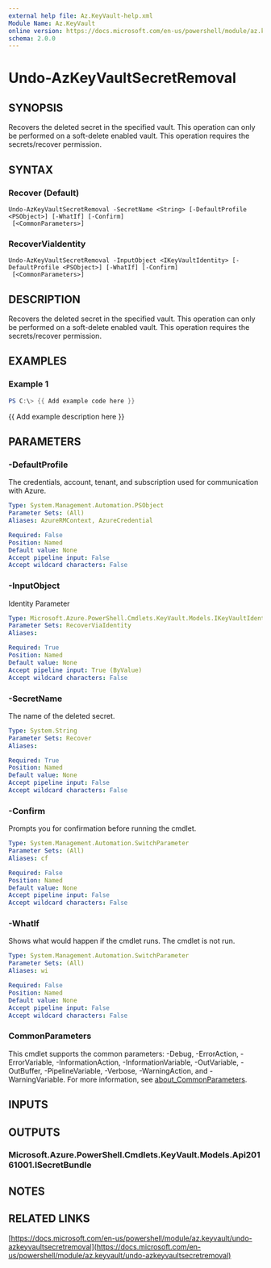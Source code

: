 ```yaml
---
external help file: Az.KeyVault-help.xml
Module Name: Az.KeyVault
online version: https://docs.microsoft.com/en-us/powershell/module/az.keyvault/undo-azkeyvaultsecretremoval
schema: 2.0.0
---
```


# Undo-AzKeyVaultSecretRemoval

## SYNOPSIS
Recovers the deleted secret in the specified vault.
This operation can only be performed on a soft-delete enabled vault.
This operation requires the secrets/recover permission.

## SYNTAX

### Recover (Default)
```
Undo-AzKeyVaultSecretRemoval -SecretName <String> [-DefaultProfile <PSObject>] [-WhatIf] [-Confirm]
 [<CommonParameters>]
```

### RecoverViaIdentity
```
Undo-AzKeyVaultSecretRemoval -InputObject <IKeyVaultIdentity> [-DefaultProfile <PSObject>] [-WhatIf] [-Confirm]
 [<CommonParameters>]
```

## DESCRIPTION
Recovers the deleted secret in the specified vault.
This operation can only be performed on a soft-delete enabled vault.
This operation requires the secrets/recover permission.

## EXAMPLES

### Example 1
```powershell
PS C:\> {{ Add example code here }}
```

{{ Add example description here }}

## PARAMETERS

### -DefaultProfile
The credentials, account, tenant, and subscription used for communication with Azure.

```yaml
Type: System.Management.Automation.PSObject
Parameter Sets: (All)
Aliases: AzureRMContext, AzureCredential

Required: False
Position: Named
Default value: None
Accept pipeline input: False
Accept wildcard characters: False
```

### -InputObject
Identity Parameter

```yaml
Type: Microsoft.Azure.PowerShell.Cmdlets.KeyVault.Models.IKeyVaultIdentity
Parameter Sets: RecoverViaIdentity
Aliases:

Required: True
Position: Named
Default value: None
Accept pipeline input: True (ByValue)
Accept wildcard characters: False
```

### -SecretName
The name of the deleted secret.

```yaml
Type: System.String
Parameter Sets: Recover
Aliases:

Required: True
Position: Named
Default value: None
Accept pipeline input: False
Accept wildcard characters: False
```

### -Confirm
Prompts you for confirmation before running the cmdlet.

```yaml
Type: System.Management.Automation.SwitchParameter
Parameter Sets: (All)
Aliases: cf

Required: False
Position: Named
Default value: None
Accept pipeline input: False
Accept wildcard characters: False
```

### -WhatIf
Shows what would happen if the cmdlet runs.
The cmdlet is not run.

```yaml
Type: System.Management.Automation.SwitchParameter
Parameter Sets: (All)
Aliases: wi

Required: False
Position: Named
Default value: None
Accept pipeline input: False
Accept wildcard characters: False
```

### CommonParameters
This cmdlet supports the common parameters: -Debug, -ErrorAction, -ErrorVariable, -InformationAction, -InformationVariable, -OutVariable, -OutBuffer, -PipelineVariable, -Verbose, -WarningAction, and -WarningVariable. For more information, see [about_CommonParameters](http://go.microsoft.com/fwlink/?LinkID=113216).

## INPUTS

## OUTPUTS

### Microsoft.Azure.PowerShell.Cmdlets.KeyVault.Models.Api20161001.ISecretBundle
## NOTES

## RELATED LINKS

[https://docs.microsoft.com/en-us/powershell/module/az.keyvault/undo-azkeyvaultsecretremoval](https://docs.microsoft.com/en-us/powershell/module/az.keyvault/undo-azkeyvaultsecretremoval)

